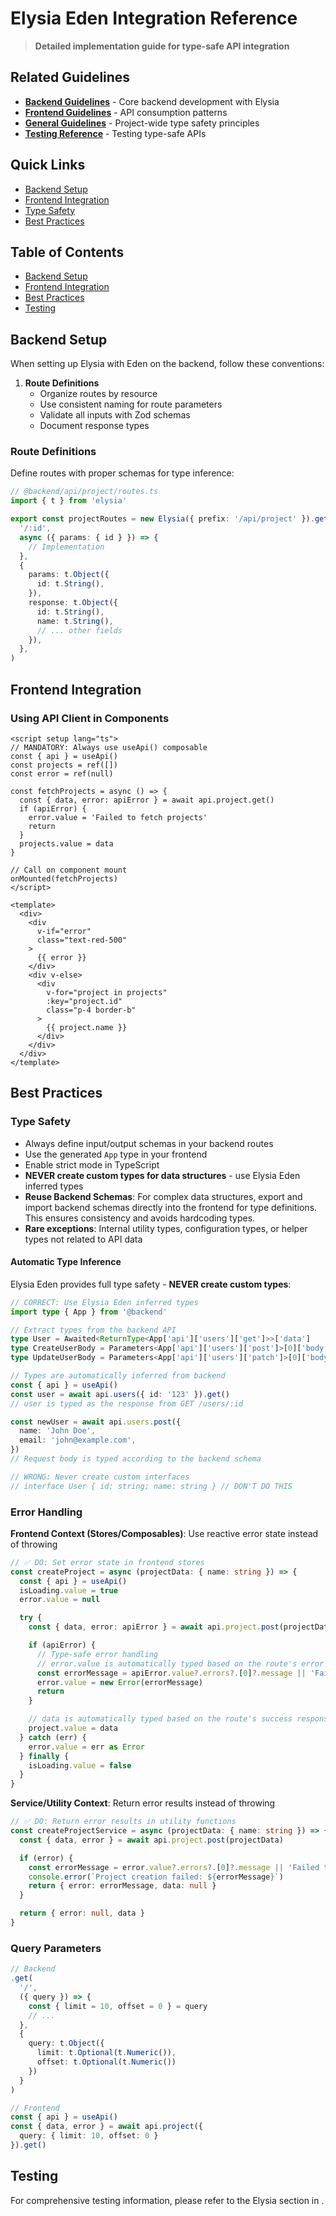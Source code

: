 # Elysia Eden Integration Reference

> **Detailed implementation guide for type-safe API integration**

## Related Guidelines

- **[Backend Guidelines](../core/BACKEND.md)** - Core backend development with Elysia
- **[Frontend Guidelines](../core/FRONTEND.md)** - API consumption patterns
- **[General Guidelines](../core/GENERAL.md)** - Project-wide type safety principles
- **[Testing Reference](./TESTING.md)** - Testing type-safe APIs

## Quick Links

- [Backend Setup](#backend-setup)
- [Frontend Integration](#frontend-integration)
- [Type Safety](#type-safety)
- [Best Practices](#best-practices)

## Table of Contents

- [Backend Setup](#backend-setup)
- [Frontend Integration](#frontend-integration)
- [Best Practices](#best-practices)
- [Testing](#testing)

## Backend Setup

When setting up Elysia with Eden on the backend, follow these conventions:

1. **Route Definitions**
   - Organize routes by resource
   - Use consistent naming for route parameters
   - Validate all inputs with Zod schemas
   - Document response types

### Route Definitions

Define routes with proper schemas for type inference:

```typescript
// @backend/api/project/routes.ts
import { t } from 'elysia'

export const projectRoutes = new Elysia({ prefix: '/api/project' }).get(
  '/:id',
  async ({ params: { id } }) => {
    // Implementation
  },
  {
    params: t.Object({
      id: t.String(),
    }),
    response: t.Object({
      id: t.String(),
      name: t.String(),
      // ... other fields
    }),
  },
)
```

## Frontend Integration

### Using API Client in Components

```vue
<script setup lang="ts">
// MANDATORY: Always use useApi() composable
const { api } = useApi()
const projects = ref([])
const error = ref(null)

const fetchProjects = async () => {
  const { data, error: apiError } = await api.project.get()
  if (apiError) {
    error.value = 'Failed to fetch projects'
    return
  }
  projects.value = data
}

// Call on component mount
onMounted(fetchProjects)
</script>

<template>
  <div>
    <div
      v-if="error"
      class="text-red-500"
    >
      {{ error }}
    </div>
    <div v-else>
      <div
        v-for="project in projects"
        :key="project.id"
        class="p-4 border-b"
      >
        {{ project.name }}
      </div>
    </div>
  </div>
</template>
```

## Best Practices

### Type Safety

- Always define input/output schemas in your backend routes
- Use the generated `App` type in your frontend
- Enable strict mode in TypeScript
- **NEVER create custom types for data structures** - use Elysia Eden inferred types
- **Reuse Backend Schemas**: For complex data structures, export and import backend schemas directly into the frontend for type definitions. This ensures consistency and avoids hardcoding types.
- **Rare exceptions**: Internal utility types, configuration types, or helper types not related to API data

#### Automatic Type Inference

Elysia Eden provides full type safety - **NEVER create custom types**:

```typescript
// CORRECT: Use Elysia Eden inferred types
import type { App } from '@backend'

// Extract types from the backend API
type User = Awaited<ReturnType<App['api']['users']['get']>>['data']
type CreateUserBody = Parameters<App['api']['users']['post']>[0]['body']
type UpdateUserBody = Parameters<App['api']['users']['patch']>[0]['body']

// Types are automatically inferred from backend
const { api } = useApi()
const user = await api.users({ id: '123' }).get()
// user is typed as the response from GET /users/:id

const newUser = await api.users.post({
  name: 'John Doe',
  email: 'john@example.com',
})
// Request body is typed according to the backend schema

// WRONG: Never create custom interfaces
// interface User { id: string; name: string } // DON'T DO THIS
```

### Error Handling

**Frontend Context (Stores/Composables)**: Use reactive error state instead of throwing

```typescript
// ✅ DO: Set error state in frontend stores
const createProject = async (projectData: { name: string }) => {
  const { api } = useApi()
  isLoading.value = true
  error.value = null

  try {
    const { data, error: apiError } = await api.project.post(projectData)

    if (apiError) {
      // Type-safe error handling
      // error.value is automatically typed based on the route's error responses
      const errorMessage = apiError.value?.errors?.[0]?.message || 'Failed to create project'
      error.value = new Error(errorMessage)
      return
    }

    // data is automatically typed based on the route's success response
    project.value = data
  } catch (err) {
    error.value = err as Error
  } finally {
    isLoading.value = false
  }
}
```

**Service/Utility Context**: Return error results instead of throwing

```typescript
// ✅ DO: Return error results in utility functions
const createProjectService = async (projectData: { name: string }) => {
  const { data, error } = await api.project.post(projectData)

  if (error) {
    const errorMessage = error.value?.errors?.[0]?.message || 'Failed to create project'
    console.error(`Project creation failed: ${errorMessage}`)
    return { error: errorMessage, data: null }
  }

  return { error: null, data }
}
```

### Query Parameters

```typescript
// Backend
.get(
  '/',
  ({ query }) => {
    const { limit = 10, offset = 0 } = query
    // ...
  },
  {
    query: t.Object({
      limit: t.Optional(t.Numeric()),
      offset: t.Optional(t.Numeric())
    })
  }
)

// Frontend
const { api } = useApi()
const { data, error } = await api.project({
  query: { limit: 10, offset: 0 }
}).get()
```

## Testing

For comprehensive testing information, please refer to the Elysia section in <mcurl name="TESTING.md#elysia-and-eden-testing-patterns" url="guidelines/reference/TESTING.md#elysia-and-eden-testing-patterns"></mcurl>.
